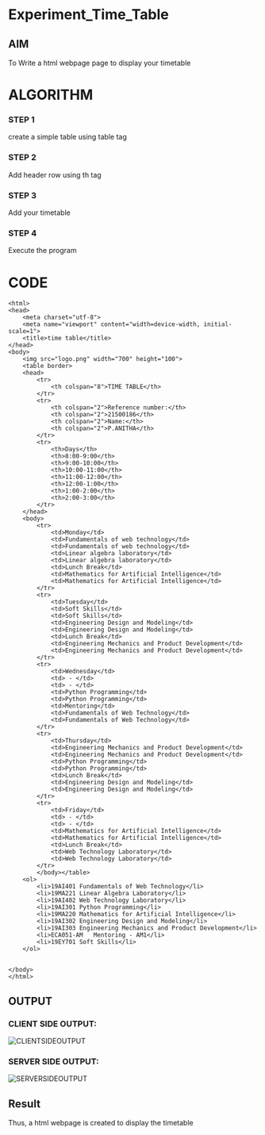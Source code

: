 # Experiment_Time_Table

## AIM
To Write a html webpage page to display  your timetable

# ALGORITHM
### STEP 1
create a simple table using table tag
### STEP 2
Add header row using th tag
### STEP 3
Add your timetable
### STEP 4
Execute the program

# CODE
```<<doctype!>
<html>
<head>
	<meta charset="utf-8">
	<meta name="viewport" content="width=device-width, initial-scale=1">
	<title>time table</title>
</head>
<body>
	<img src="logo.png" width="700" height="100">
	<table border>
	<head>
		<tr>
			<th colspan="8">TIME TABLE</th>
		</tr>
		<tr>
			<th colspan="2">Reference number:</th>
			<th colspan="2">21500186</th>
			<th colspan="2">Name:</th>
			<th colspan="2">P.ANITHA</th>
		</tr>
		<tr>
			<th>Days</th>
			<th>8:00-9:00</th>
			<th>9:00-10:00</th>
			<th>10:00-11:00</th>
			<th>11:00-12:00</th>
			<th>12:00-1:00</th>
			<th>1:00-2:00</th>
			<th>2:00-3:00</th>
		</tr>
	</head>
	<body>
		<tr>
			<td>Monday</td>
			<td>Fundamentals of web technology</td>
			<td>Fundamentals of web technology</td>
			<td>Linear algebra laboratory</td>
			<td>Linear algebra laboratory</td>
			<td>Lunch Break</td>
			<td>Mathematics for Artificial Intelligence</td>
			<td>Mathematics for Artificial Intelligence</td>
		</tr>
		<tr>
			<td>Tuesday</td>
			<td>Soft Skills</td>
			<td>Soft Skills</td>
			<td>Engineering Design and Modeling</td>
			<td>Engineering Design and Modeling</td>
			<td>Lunch Break</td>
			<td>Engineering Mechanics and Product Development</td>
			<td>Engineering Mechanics and Product Development</td>
		</tr>
		<tr>
			<td>Wednesday</td>
			<td> - </td>
			<td> - </td>
			<td>Python Programming</td>
			<td>Python Programming</td>
			<td>Mentoring</td>
			<td>Fundamentals of Web Technology</td>
			<td>Fundamentals of Web Technology</td>
		</tr>
		<tr>
			<td>Thursday</td>
			<td>Engineering Mechanics and Product Development</td>
			<td>Engineering Mechanics and Product Development</td>
			<td>Python Programming</td>
			<td>Python Programming</td>
			<td>Lunch Break</td>
			<td>Engineering Design and Modeling</td>
			<td>Engineering Design and Modeling</td>
		</tr>
		<tr>
			<td>Friday</td>
			<td> - </td>
			<td> - </td>
		    <td>Mathematics for Artificial Intelligence</td>
			<td>Mathematics for Artificial Intelligence</td>
			<td>Lunch Break</td>
			<td>Web Technology Laboratory</td>
			<td>Web Technology Laboratory</td>
		</tr>  
		</body></table>
	<ol>
		<li>19AI401	Fundamentals of Web Technology</li>
		<li>19MA221	Linear Algebra Laboratory</li>
		<li>19AI402	Web Technology Laboratory</li>
		<li>19AI301	Python Programming</li>
		<li>19MA220	Mathematics for Artificial Intelligence</li>
		<li>19AI302	Engineering Design and Modeling</li>
		<li>19AI303	Engineering Mechanics and Product Development</li>
		<li>ECA051-AM	Mentoring - AM1</li>
		<li>19EY701	Soft Skills</li>
	</ol>


</body>
</html>

```
 ## OUTPUT
 ### CLIENT SIDE OUTPUT: 

![CLIENTSIDEOUTPUT](./web.png![web](https://user-images.githubusercontent.com/94184990/144629113-1d6542b0-1819-4414-a66a-61bcf982ec6c.PNG)
)


 ### SERVER SIDE OUTPUT:


 ![SERVERSIDEOUTPUT](./valid.png![valid](https://user-images.githubusercontent.com/94184990/144629211-8430f729-eea0-446d-b273-c6cdce0b00a2.PNG)
)


 
 ## Result
 Thus, a html webpage is created to display the timetable

 

